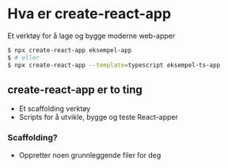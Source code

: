 # Hva er create-react-app

Et verktøy for å lage og bygge moderne web-apper

```bash
$ npx create-react-app eksempel-app
$ # eller
$ npx create-react-app --template=typescript eksempel-ts-app
```

## create-react-app er to ting
- Et scaffolding verktøy
- Scripts for å utvikle, bygge og teste React-apper

### Scaffolding?
- Oppretter noen grunnleggende filer for deg 
